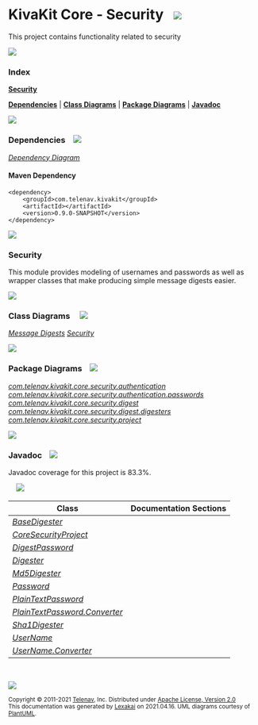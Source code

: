 # KivaKit Core - Security &nbsp;&nbsp;![](https://www.kivakit.org/images/lock-40.png)

This project contains functionality related to security

![](https://www.kivakit.org/images/horizontal-line.png)

### Index

[**Security**](#security)  

[**Dependencies**](#dependencies) | [**Class Diagrams**](#class-diagrams) | [**Package Diagrams**](#package-diagrams) | [**Javadoc**](#javadoc)

![](https://www.kivakit.org/images/horizontal-line.png)

### Dependencies <a name="dependencies"></a> &nbsp;&nbsp; ![](https://www.kivakit.org/images/dependencies-40.png)

[*Dependency Diagram*](https://www.kivakit.org/lexakai/kivakit-core/security/diagrams/dependencies.svg)

#### Maven Dependency

    <dependency>
        <groupId>com.telenav.kivakit</groupId>
        <artifactId></artifactId>
        <version>0.9.0-SNAPSHOT</version>
    </dependency>

![](https://www.kivakit.org/images/short-horizontal-line.png)

[//]: # (start-user-text)

### Security <a name = "security"></a>

This module provides modeling of usernames and passwords as well as wrapper classes that make
producing simple message digests easier.

[//]: # (end-user-text)

![](https://www.kivakit.org/images/short-horizontal-line.png)

### Class Diagrams <a name="class-diagrams"></a> &nbsp; &nbsp; ![](https://www.kivakit.org/images/diagram-48.png)

[*Message Digests*](https://www.kivakit.org/lexakai/diagrams/diagram-security-digest.svg)
  [*Security*](https://www.kivakit.org/lexakai/diagrams/diagram-security.svg)

![](https://www.kivakit.org/images/short-horizontal-line.png)

### Package Diagrams <a name="package-diagrams"></a> &nbsp;&nbsp; ![](https://www.kivakit.org/images/box-40.png)

[*com.telenav.kivakit.core.security.authentication*](https://www.kivakit.org/lexakai/diagrams/com.telenav.kivakit.core.security.authentication.svg)
  [*com.telenav.kivakit.core.security.authentication.passwords*](https://www.kivakit.org/lexakai/diagrams/com.telenav.kivakit.core.security.authentication.passwords.svg)
  [*com.telenav.kivakit.core.security.digest*](https://www.kivakit.org/lexakai/diagrams/com.telenav.kivakit.core.security.digest.svg)
  [*com.telenav.kivakit.core.security.digest.digesters*](https://www.kivakit.org/lexakai/diagrams/com.telenav.kivakit.core.security.digest.digesters.svg)
  [*com.telenav.kivakit.core.security.project*](https://www.kivakit.org/lexakai/diagrams/com.telenav.kivakit.core.security.project.svg)

![](https://www.kivakit.org/images/short-horizontal-line.png)

### Javadoc <a name="javadoc"></a> &nbsp;&nbsp; ![](https://www.kivakit.org/images/books-40.png)

Javadoc coverage for this project is 83.3%.  
  
&nbsp; &nbsp;  ![](https://www.kivakit.org/images/meter-80-12.png)



| Class | Documentation Sections |
|---|---|
| [*BaseDigester*](null/com/telenav/kivakit/core/security/digest/BaseDigester.html) |  |  
| [*CoreSecurityProject*](null/com/telenav/kivakit/core/security/project/CoreSecurityProject.html) |  |  
| [*DigestPassword*](null/com/telenav/kivakit/core/security/authentication/passwords/DigestPassword.html) |  |  
| [*Digester*](null/com/telenav/kivakit/core/security/digest/Digester.html) |  |  
| [*Md5Digester*](null/com/telenav/kivakit/core/security/digest/digesters/Md5Digester.html) |  |  
| [*Password*](null/com/telenav/kivakit/core/security/authentication/Password.html) |  |  
| [*PlainTextPassword*](null/com/telenav/kivakit/core/security/authentication/passwords/PlainTextPassword.html) |  |  
| [*PlainTextPassword.Converter*](null/com/telenav/kivakit/core/security/authentication/passwords/PlainTextPassword.Converter.html) |  |  
| [*Sha1Digester*](null/com/telenav/kivakit/core/security/digest/digesters/Sha1Digester.html) |  |  
| [*UserName*](null/com/telenav/kivakit/core/security/authentication/UserName.html) |  |  
| [*UserName.Converter*](null/com/telenav/kivakit/core/security/authentication/UserName.Converter.html) |  |  

[//]: # (start-user-text)



[//]: # (end-user-text)

<br/>

![](https://www.kivakit.org/images/horizontal-line.png)

<sub>Copyright &#169; 2011-2021 [Telenav](http://telenav.com), Inc. Distributed under [Apache License, Version 2.0](LICENSE)</sub>  
<sub>This documentation was generated by [Lexakai](https://github.com/Telenav/lexakai) on 2021.04.16. UML diagrams courtesy
of [PlantUML](http://plantuml.com).</sub>

